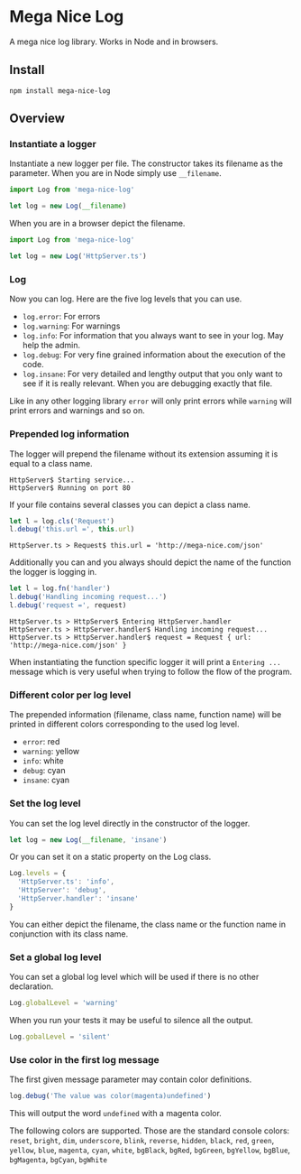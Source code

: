 # Mega Nice Log

A mega nice log library. Works in Node and in browsers.

## Install

`npm install mega-nice-log`

## Overview

### Instantiate a logger

Instantiate a new logger per file. The constructor takes its filename as the parameter. When you are in Node simply use `__filename`.

```typescript
import Log from 'mega-nice-log'

let log = new Log(__filename)
```

When you are in a browser depict the filename.

```typescript
import Log from 'mega-nice-log'

let log = new Log('HttpServer.ts')
```

### Log

Now you can log. Here are the five log levels that you can use.

- `log.error`: For errors
- `log.warning`: For warnings
- `log.info`: For information that you always want to see in your log. May help the admin.
- `log.debug`: For very fine grained information about the execution of the code.
- `log.insane`: For very detailed and lengthy output that you only want to see if it is really relevant. When you are debugging exactly that file.

Like in any other logging library `error` will only print errors while `warning` will print errors and warnings and so on.

### Prepended log information

The logger will prepend the filename without its extension assuming it is equal to a class name.

```
HttpServer$ Starting service...
HttpServer$ Running on port 80
```

If your file contains several classes you can depict a class name.

```typescript
let l = log.cls('Request')
l.debug('this.url =', this.url)
```

```
HttpServer.ts > Request$ this.url = 'http://mega-nice.com/json'
```

Additionally you can and you always should depict the name of the function the logger is logging in.

```typescript
let l = log.fn('handler')
l.debug('Handling incoming request...')
l.debug('request =', request)
```

```
HttpServer.ts > HttpServer$ Entering HttpServer.handler
HttpServer.ts > HttpServer.handler$ Handling incoming request...
HttpServer.ts > HttpServer.handler$ request = Request { url: 'http://mega-nice.com/json' }
```

When instantiating the function specific logger it will print a `Entering ...` message which is very useful when trying to follow the flow of the program.

### Different color per log level

The prepended information (filename, class name, function name) will be printed in different colors corresponding to the used log level.

- `error`: red
- `warning`: yellow
- `info`: white
- `debug`: cyan
- `insane`: cyan

### Set the log level

You can set the log level directly in the constructor of the logger.

```typescript
let log = new Log(__filename, 'insane')
```

Or you can set it on a static property on the Log class.

```typescript
Log.levels = {
  'HttpServer.ts': 'info',
  'HttpServer': 'debug',
  'HttpServer.handler': 'insane'
}
```

You can either depict the filename, the class name or the function name in conjunction with its class name.

### Set a global log level

You can set a global log level which will be used if there is no other declaration.

```typescript
Log.globalLevel = 'warning'
```

When you run your tests it may be useful to silence all the output.

```typescript
Log.gobalLevel = 'silent'
```

### Use color in the first log message

The first given message parameter may contain color definitions.

```typescript
log.debug('The value was color(magenta)undefined')
```

This will output the word `undefined` with a magenta color.

The following colors are supported. Those are the standard console colors: `reset`, `bright`, `dim`, `underscore`, `blink`, `reverse`, `hidden`, `black`, `red`, `green`, `yellow`, `blue`, `magenta`, `cyan`, `white`, `bgBlack`, `bgRed`, `bgGreen`, `bgYellow`, `bgBlue`, `bgMagenta`, `bgCyan`, `bgWhite`
